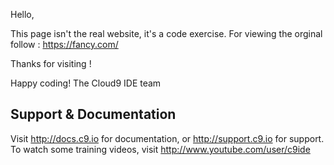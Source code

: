 Hello, 

This page isn't the real website, it's a code exercise. 
For viewing the orginal follow : https://fancy.com/

Thanks for visiting !


Happy coding!
The Cloud9 IDE team


## Support & Documentation

Visit http://docs.c9.io for documentation, or http://support.c9.io for support.
To watch some training videos, visit http://www.youtube.com/user/c9ide
